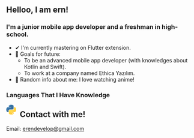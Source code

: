 ## Helloo, I am ern!

### I'm a junior mobile app developer and a freshman in high-school.
- ✔ I'm currently mastering on Flutter extension.
- 🎯 Goals for future:<br>
   - To be an advanced mobile app developer (with knowledges about Kotlin and Swift).<br>
   - To work at a company named Ethica Yazılım.
- 👀 Random info about me: I love watching anime!
### Languages That I Have Knowledge
<img align="left" alt="Python" width="26px" src="./img/python.png" style="padding-right:10px;" />

## Contact with me!
 Email: erendevelop@gmail.com
 
